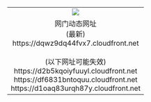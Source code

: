 ﻿<table>
  <tr></tr>
  <tr><td colspan=2 align=center><img src="https://dqwz9dq44fvx7.cloudfront.net/Up/oGate.jpg" /></td></tr>
  <tr><td colspan=2 align=center>网门动态网址<br/>(最新)
<br>https://dqwz9dq44fvx7.cloudfront.net
<br/><br/>(以下网址可能失效)
<br>https://d2b5kqoiyfuuyl.cloudfront.net
<br>https://df6831bntoquu.cloudfront.net
<br>https://d1oaq83urqh87y.cloudfront.net
    </td>
  </tr>
</table>
